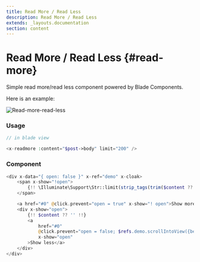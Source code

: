 ```yaml
---
title: Read More / Read Less
description: Read More / Read Less
extends: _layouts.documentation
section: content
---
```


# Read More / Read Less {#read-more}

Simple read more/read less component powered by Blade Components.

Here is an example:

![Read-more-read-less](/assets/img/components/readmore.png)

### Usage

```php
// in blade view

<x-readmore :content="$post->body" limit="200" />
```

### Component

```php
<div x-data="{ open: false }" x-ref="demo" x-cloak>
	<span x-show="!open">
		{!! \Illuminate\Support\Str::limit(strip_tags(trim($content ?? '')), 100) !!}	
	</span>

	<a href="#0" @click.prevent="open = true" x-show="! open">Show more</a>
	<div x-show="open">
		{!! $content ?? '' !!}
		<a 
			href="#0" 
			@click.prevent="open = false; $refs.demo.scrollIntoView({behaviour: 'smooth'})" 
			x-show="open"
		>Show less</a>
	</div>
</div>
```
